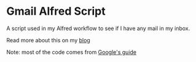 # Gmail Alfred Script
A script used in my Alfred workflow to see if I have any mail in my inbox.

Read more about this on my [blog](https://python-everything.com/post/94/Google%27s-Gmail-API:-Use-Python-to-interact-with-your-personal-Inbox.html)

Note: most of the code comes from [Google's guide](https://developers.google.com/gmail/api/quickstart/python)

